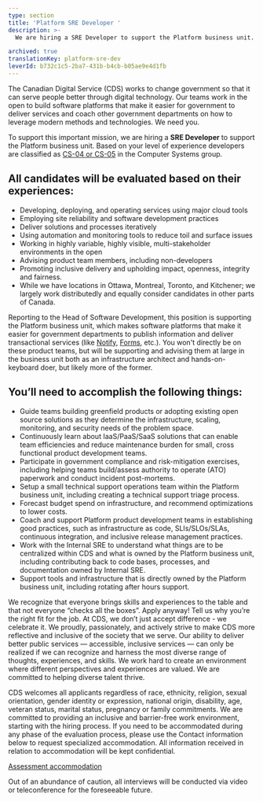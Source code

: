 ```yaml
---
type: section
title: 'Platform SRE Developer '
description: >-
  We are hiring a SRE Developer to support the Platform business unit. Based on your level of experience developers are classified as CS-04 or CS-05 in the Computer Systems group.

archived: true
translationKey: platform-sre-dev
leverId: b732c1c5-2ba7-431b-b4cb-b05ae9e4d1fb
---
```


The Canadian Digital Service (CDS) works to change government so that it can serve people better through digital technology. Our teams work in the open to build software platforms that make it easier for government to deliver services and coach other government departments on how to leverage modern methods and technologies. We need you.

To support this important mission, we are hiring a **SRE Developer** to support the Platform business unit. Based on your level of experience developers are classified as [CS-04 or CS-05](https://www.tbs-sct.gc.ca/agreements-conventions/view-visualiser-eng.aspx?id=1#toc12259212260/) in the Computer Systems group.

## All candidates will be evaluated based on their experiences:
- Developing, deploying, and operating services using major cloud tools 
- Employing site reliability and software development practices
- Deliver solutions and processes iteratively
- Using automation and monitoring tools to reduce toil and surface issues
- Working in highly variable, highly visible, multi-stakeholder environments in the open
- Advising product team members, including non-developers
- Promoting inclusive delivery and upholding impact, openness, integrity and fairness.
- While we have locations in Ottawa, Montreal, Toronto, and Kitchener; we largely work distributedly and equally consider candidates in other parts of Canada.

Reporting to the Head of Software Development, this position is supporting the Platform business unit, which makes software platforms that make it easier for government departments to publish information and deliver transactional services (like [Notify](https://notification.canada.ca/), [Forms](https://github.com/cds-snc/platform-forms-client), etc.). You won't directly be on these product teams, but will be supporting and advising them at large in the business unit both as an infrastructure architect and hands-on-keyboard doer, but likely more of the former.
 
## You’ll need to accomplish the following things:
- Guide teams building greenfield products or adopting existing open source solutions as they determine the infrastructure, scaling, monitoring, and security needs of the problem space.
- Continuously learn about IaaS/PaaS/SaaS solutions that can enable team efficiencies and reduce maintenance burden for small, cross functional product development teams.
- Participate in government compliance and risk-mitigation exercises, including helping teams build/assess authority to operate (ATO) paperwork and conduct incident post-mortems.
- Setup a small technical support operations team within the Platform business unit, including creating a technical support triage process.
- Forecast budget spend on infrastructure, and recommend optimizations to lower costs.
- Coach and support Platform product development teams in establishing good practices, such as infrastructure as code, SLIs/SLOs/SLAs, continuous integration, and inclusive release management practices.
- Work with the Internal SRE to understand what things are to be centralized within CDS and what is owned by the Platform business unit, including contributing back to code bases, processes, and documentation owned by Internal SRE.
- Support tools and infrastructure that is directly owned by the Platform business unit, including rotating after hours support.

We recognize that everyone brings skills and experiences to the table and that not everyone “checks all the boxes”. Apply anyway! Tell us why you’re the right fit for the job.
At CDS, we don’t just accept difference - we celebrate it. We proudly, passionately, and actively strive to make CDS more reflective and inclusive of the society that we serve. Our ability to deliver better public services — accessible, inclusive services — can only be realized if we can recognize and harness the most diverse range of thoughts, experiences, and skills. We work hard to create an environment where different perspectives and experiences are valued. We are committed to helping diverse talent thrive.

CDS welcomes all applicants regardless of race, ethnicity, religion, sexual orientation, gender identity or expression, national origin, disability, age, veteran status, marital status, pregnancy or family commitments. We are committed to providing an inclusive and barrier-free work environment, starting with the hiring process. If you need to be accommodated during any phase of the evaluation process, please use the Contact information below to request specialized accommodation. All information received in relation to accommodation will be kept confidential.

[Assessment accommodation](https://www.canada.ca/en/public-service-commission/services/assessment-accommodation-page.html)

Out of an abundance of caution, all interviews will be conducted via video or teleconference for the foreseeable future.

